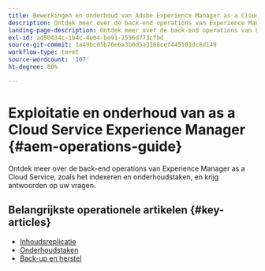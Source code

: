 ```yaml
---
title: Bewerkingen en onderhoud van Adobe Experience Manager as a Cloud Service
description: Ontdek meer over de back-end operations van Experience Manager as a Cloud Service, zoals het indexeren en onderhoudstaken, en krijg antwoorden op uw vragen.
landing-page-description: Ontdek meer over de back-end operations van Experience Manager as a Cloud Service, zoals het indexeren en onderhoudstaken, en krijg antwoorden op uw vragen.
exl-id: ad50434c-1b4c-4e04-be91-2556d773cfbd
source-git-commit: 1a49bcd5b76e6a3b0d5a3168cef445101dc8d149
workflow-type: tm+mt
source-wordcount: '107'
ht-degree: 80%

---
```



# Exploitatie en onderhoud van as a Cloud Service Experience Manager {#aem-operations-guide}

Ontdek meer over de back-end operations van Experience Manager as a Cloud Service, zoals het indexeren en onderhoudstaken, en krijg antwoorden op uw vragen.

## Belangrijkste operationele artikelen {#key-articles}

* [Inhoudsreplicatie](replication.md)
* [Onderhoudstaken](maintenance.md)
* [Back-up en herstel](backup.md)
